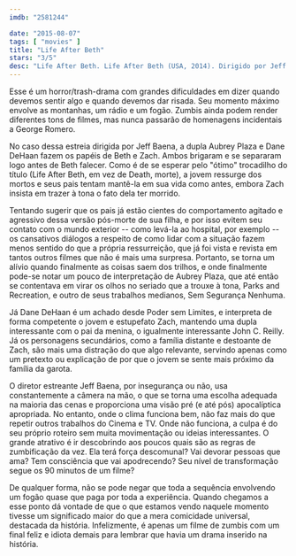 ```yaml
---
imdb: "2581244"

date: "2015-08-07"
tags: [ "movies" ]
title: "Life After Beth"
stars: "3/5"
desc: "Life After Beth. Life After Beth (USA, 2014). Dirigido por Jeff Baena. Escrito por Jeff Baena. Com Aubrey Plaza, Dane DeHaan, John C. Reilly, Molly Shannon, Cheryl Hines, Paul Reiser, Matthew Gray Gubler, Anna Kendrick, Eva La Dare."
---
```

Esse é um horror/trash-drama com grandes dificuldades em dizer quando devemos sentir algo e quando devemos dar risada. Seu momento máximo envolve as montanhas, um rádio e um fogão. Zumbis ainda podem render diferentes tons de filmes, mas nunca passarão de homenagens incidentais a George Romero.

No caso dessa estreia dirigida por Jeff Baena, a dupla Aubrey Plaza e Dane DeHaan fazem os papéis de Beth e Zach. Ambos brigaram e se separaram logo antes de Beth falecer. Como é de se esperar pelo "ótimo" trocadilho do título (Life After Beth, em vez de Death, morte), a jovem ressurge dos mortos e seus pais tentam mantê-la em sua vida como antes, embora Zach insista em trazer à tona o fato dela ter morrido.

Tentando sugerir que os pais já estão cientes do comportamento agitado e agressivo dessa versão pós-morte de sua filha, e por isso evitem seu contato com o mundo exterior -- como levá-la ao hospital, por exemplo -- os cansativos diálogos a respeito de como lidar com a situação fazem menos sentido do que a própria ressurreição, que já foi vista e revista em tantos outros filmes que não é mais uma surpresa. Portanto, se torna um alívio quando finalmente as coisas saem dos trilhos, e onde finalmente pode-se notar um pouco de interpretação de Aubrey Plaza, que até então se contentava em virar os olhos no seriado que a trouxe à tona, Parks and Recreation, e outro de seus trabalhos medianos, Sem Segurança Nenhuma.

Já Dane DeHaan é um achado desde Poder sem Limites, e interpreta de forma competente o jovem e estupefato Zach, mantendo uma dupla interessante com o pai da menina, o igualmente interessante John C. Reilly. Já os personagens secundários, como a família distante e destoante de Zach, são mais uma distração do que algo relevante, servindo apenas como um pretexto ou explicação de por que o jovem se sente mais próximo da família da garota.

O diretor estreante Jeff Baena, por insegurança ou não, usa constantemente a câmera na mão, o que se torna uma escolha adequada na maioria das cenas e proporciona uma visão pré (e até pós) apocalíptica apropriada. No entanto, onde o clima funciona bem, não faz mais do que repetir outros trabalhos do Cinema e TV. Onde não funciona, a culpa é do seu próprio roteiro sem muita movimentação ou ideias interessantes. O grande atrativo é ir descobrindo aos poucos quais são as regras de zumbificação da vez. Ela terá força descomunal? Vai devorar pessoas que ama? Tem consciência que vai apodrecendo? Seu nível de transformação segue os 90 minutos de um filme?

De qualquer forma, não se pode negar que toda a sequência envolvendo um fogão quase que paga por toda a experiência. Quando chegamos a esse ponto dá vontade de que o que estamos vendo naquele momento tivesse um significado maior do que a mera comicidade universal, destacada da história. Infelizmente, é apenas um filme de zumbis com um final feliz e idiota demais para lembrar que havia um drama inserido na história.
